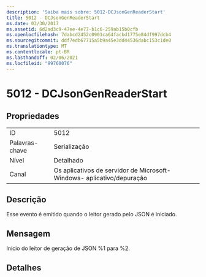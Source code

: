 ```yaml
---
description: 'Saiba mais sobre: 5012-DCJsonGenReaderStart'
title: 5012 - DCJsonGenReaderStart
ms.date: 03/30/2017
ms.assetid: 6d2ad3c9-47ee-4e77-b1c6-259ab15b0cfb
ms.openlocfilehash: 7dabcd2452c0901ca64facbd1775e84df997dcb4
ms.sourcegitcommit: ddf7edb67715a5b9a45e3dd44536dabc153c1de0
ms.translationtype: MT
ms.contentlocale: pt-BR
ms.lasthandoff: 02/06/2021
ms.locfileid: "99760076"
---
```

# <a name="5012---dcjsongenreaderstart"></a>5012 - DCJsonGenReaderStart

## <a name="properties"></a>Propriedades  
  
|||  
|-|-|  
|ID|5012|  
|Palavras-chave|Serialização|  
|Nível|Detalhado|  
|Canal|Os aplicativos de servidor de Microsoft-Windows- aplicativo/depuração|  
  
## <a name="description"></a>Descrição  

 Esse evento é emitido quando o leitor gerado pelo JSON é iniciado.  
  
## <a name="message"></a>Mensagem  

 Início do leitor de geração de JSON %1 para %2.  
  
## <a name="details"></a>Detalhes
